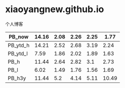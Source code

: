 # xiaoyangnew.github.io
个人博客


| PB_now   | 14.16 | 2.08 | 2.26 | 2.25 | 1.77  |
| -------- | ----- | ---- | ---- | ---- | ----- |
| PB_ytd_h | 14.21 | 2.52 | 2.68 | 3.19 | 2.24  |
| PB_ytd_l | 7.59  | 1.86 | 2.02 | 1.89 | 1.63  |
| PB_h     | 11.44 | 2.64 | 2.82 | 3.1  | 2.73  |
| PB_l     | 6.02  | 1.49 | 1.76 | 1.56 | 1.69  |
| PB_h3y   | 11.44 | 5.2  | 4.14 | 5.11 | 10.49 |
